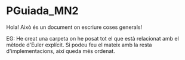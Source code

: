 # PGuiada_MN2
Hola! Això és un document on escriure coses generals! 

EG: He creat una carpeta on he posat tot el que està relacionat amb el mètode d'Euler explícit. Si podeu feu el mateix amb la resta d'implementacions, així queda més ordenat.


